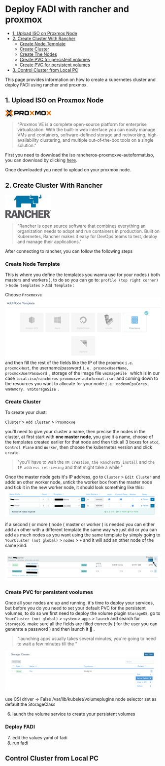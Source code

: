 Deploy FADI with rancher and proxmox
=============

* [1. Upload ISO on Proxmox Node](#1-Upload-IS-on-Proxmox-Node)
* [2. Create Cluster With Rancher](#2-Create-Cluster-With-Rancher)
     * [Create Node Template](#Create-Node-Template)
     * [Create Cluster](#Create-Cluster)
     * [Create The Nodes](#Create-The-Nodes)
     * [Create PVC for persistent volumes ](#Create-PVC-for-persistent-volumes)
     * [Create PVC for persistent volumes ](#Create-PVC-for-persistent-volumes)
* [3. Control Cluster from Local PC](#3-Control-Cluster-from-Local-PC)


This page provides information on how to create a kubernetes cluster and deploy FADI using rancher and proxmox.

## 1. Upload ISO on Proxmox Node

<a href="https://www.proxmox.com/" alt="OpenLDAP"> <img src="images/logos/Proxmox.png" width="150px" /></a>

> "Proxmox VE is a complete open-source platform for enterprise virtualization. With the built-in web interface you can easily manage VMs and containers, software-defined storage and networking, high-availability clustering, and multiple out-of-the-box tools on a single solution."

First you need to download the iso rancheros-proxmoxve-autoformat.iso, you can download by clicking [here](https://github.com/rancher/os/releases/download/v1.5.5/rancheros-proxmoxve-autoformat.iso).

Once downloaded you need to upload on your proxmox node.

## 2. Create Cluster With Rancher

<a href="https://www.proxmox.com/" alt="OpenLDAP"> <img src="images/logos/rancher.png" width="150px" /></a>

> "Rancher is open source software that combines everything an organization needs to adopt and run containers in production. Built on Kubernetes, Rancher makes it easy for DevOps teams to test, deploy and manage their applications."

After connecting to rancher, you can follow the following steps 

### Create Node Template 
This is where you define the templates you wanna use for your nodes ( both masters and workers ), to do so you can go to: `profile (top right corner)`  > `Node templates` > `Add Template` :

Choose `Proxmoxve` 
![Proxmoxve](images/installation/Proxmoxve.png)
and then fill the rest of the fields like the IP of the proxmox `i.e. proxmoxHost`, the username/password `i.e. proxmoxUserName, proxmoxUserPassword `, storage of the image file `vmImageFile ` which is in our case `local:iso/rancheros-proxmoxve-autoformat.isot` and coming down to the resources you want to allocate for your node `i.e. nodevmCpuCores, vmMemory, vmStorageSize `.

### Create Cluster 

To create your clust:
 
 `Cluster`  > `Add Cluster` > `Proxmoxve`
 
you'll need to give your cluster a name, then precise the nodes in the cluster, at first start with **one master node**, you give it a name, choose of the templates created earlier for that node and then tick all 3 boxes for `etcd`, `Control Plane` and `Worker`, then choose the kubernetes version and click `create`.

> "you'll have to wait the `VM creation`, `the RancherOS install` and `the IP address retrieving` and that might take a while "
 
 Once the master node gets it's IP address, go to `Cluster`  > `Edit Cluster` and addd an other worker node, untick the worker box from the master node and tick it in the new worker node, it should look something like this:
 ![Proxmoxve](images/installation/workernode.png)
 
if a second ( or more ) node ( master or worker ) is needed you can either add an other with a different template the same way we just did or you can add as much nodes as you want using the same template by simply going to  `YourCluster (not global)`  > `nodes` > `+` and it will add an other node of the same kind:

 ![Proxmoxve](images/installation/addnode.png)


### Create PVC for persistent voolumes 

Once all your nodes are up and running, it's time to deploy your services, but before you do you need to set your default PVC for the persistent volumes, to do so we first need to deploy the volume plugin `StorageOS`, go to `YourCluster (not global)`  > `system` > `apps` > `launch` and search for `StorageOS`. make sure all the fields are filled correctly ( for the user you can generate a password ) and then launch it 🚀 .

> "launching apps usually takes several minutes, you're going to need to wait a few minutes till the "

![defaultpvc](images/installation/defaultpvc.png)

use CSI driver -> False /var/lib/kubelet/volumeplugins node selector set as default the StorageClass

6. launch the volume service to create your persistent volumes


### Deploy FADI

7. edit the values yaml of fadi
8. run fadi

## Control Cluster from Local PC
